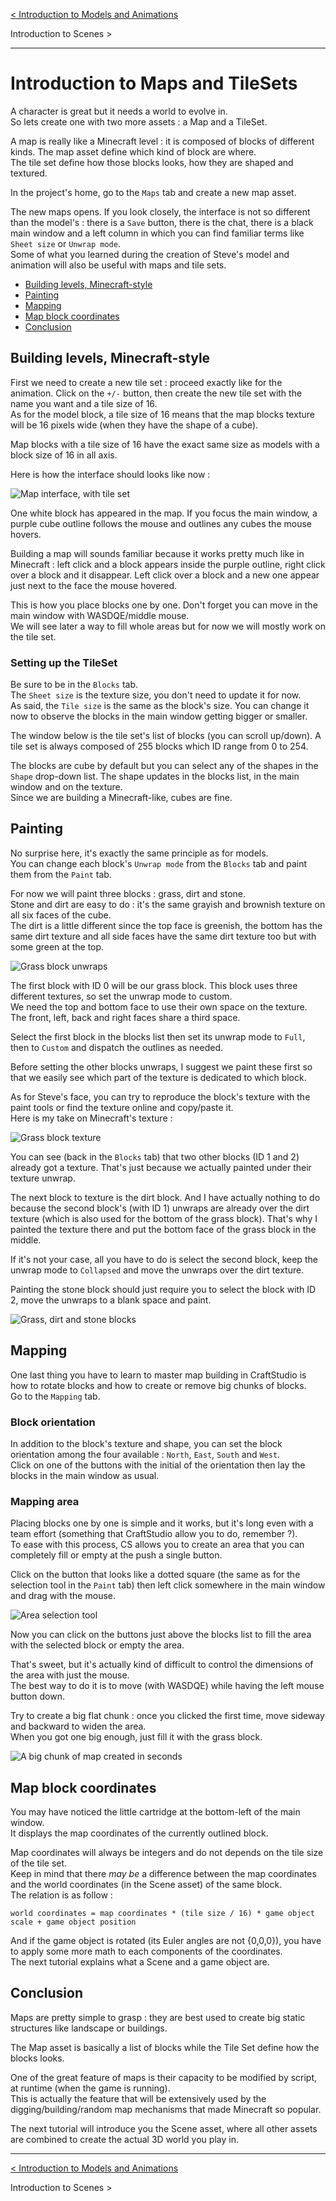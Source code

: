 [< Introduction to Models and Animations](introduction-to-models-and-animations.md)  
<div class="text-align-right next-tutorial-link">
<p>Introduction to Scenes ></p>
</div>

---

# Introduction to Maps and TileSets

A character is great but it needs a world to evolve in.  
So lets create  one with two more assets : a Map and a TileSet.

A map is really like a Minecraft level : it is composed of blocks of different kinds. The map asset define which kind of block are where.  
The tile set define how those blocks looks, how they are shaped and textured.

In the project's home, go to the `Maps` tab and create a new map asset.

The new maps opens. If you look closely, the interface is not so different than the model's : there is a `Save` button, there is the chat, there is a black main window and a left column in which you can find familiar terms like `Sheet size` or `Unwrap mode`.  
Some of what you learned during the creation of Steve's model and animation will also be useful with maps and tile sets.

- [Building levels, Minecraft-style](#building)
- [Painting](#painting)
- [Mapping](#mapping)
- [Map block coordinates](#map-block-coordinates)
- [Conclusion](#conclusion)


<a name="building"></a>
## Building levels, Minecraft-style

First we need to create a new tile set : proceed exactly like for the animation. Click on the `+/-` button, then create the new tile set with the name you want and a tile size of 16.  
As for the model block, a tile size of 16 means that the map blocks texture will be 16 pixels wide (when they have the shape of a cube).  

<div class="info">
Map blocks with a tile size of 16 have the exact same size as models with a block size of 16 in all axis.
</div>

Here is how the interface should looks like now :

![Map interface, with tile set](https://dl.dropboxusercontent.com/u/51314747/CraftStudio/MinecraftTutorial/img/intro-maps-tilesets/interface.png "Map interface, with tile set")

One white block has appeared in the map. 
If you focus the main window, a purple cube outline follows the mouse and outlines any cubes the mouse hovers.

Building a map will sounds familiar because it works pretty much like in Minecraft : left click and a block appears inside the purple outline, right click over a block and it disappear. Left click over a block and a new one appear just next to the face the mouse hovered.

This is how you place blocks one by one. Don't forget you can move in the main window with WASDQE/middle mouse.  
We will see later a way to fill whole areas but for now we will mostly work on the tile set.

### Setting up the TileSet

Be sure to be in the `Blocks` tab.  
The `Sheet size` is the texture size, you don't need to update it for now.  
As said, the `Tile size` is the same as the block's size. You can change it now to observe the blocks in the main window getting bigger or smaller.

The window below is the tile set's list of blocks (you can scroll up/down). A tile set is always composed of 255 blocks which ID range from 0 to 254.

The blocks are cube by default but you can select any of the shapes in the `Shape` drop-down list. The shape updates in the blocks list, in the main window and on the texture.  
Since we are building a Minecraft-like, cubes are fine.


<a name="painting"></a>
## Painting

No surprise here, it's exactly the same principle as for models.  
You can change each block's `Unwrap mode` from the `Blocks` tab and paint them from the `Paint` tab.

For now we will paint three blocks : grass, dirt and stone.  
Stone and dirt are easy to do : it's the same grayish and brownish texture on all six faces of the cube.  
The dirt is a little different since the top face is greenish, the bottom has the same dirt texture and all side faces have the same dirt texture too but with some green at the top.

<img src="https://dl.dropboxusercontent.com/u/51314747/CraftStudio/MinecraftTutorial/img/intro-maps-tilesets/grass-block-unwraps.png" alt="Grass block unwraps" title="Grass block unwraps" class="float-right">

The first block with ID 0 will be our grass block. This block uses three different textures, so set the unwrap mode to custom.  
We need the top and bottom face to use their own space on the texture. The front, left, back and right faces share a third space.

Select the first block in the blocks list then set its unwrap mode to `Full`, then to `Custom` and dispatch the outlines as needed.

Before setting the other blocks unwraps, I suggest we paint these first so that we easily see which part of the texture is dedicated to which block.  

As for Steve's face, you can try to reproduce the block's texture with the paint tools or find the texture online and copy/paste it.  
Here is my take on Minecraft's texture :

![Grass block texture](https://dl.dropboxusercontent.com/u/51314747/CraftStudio/MinecraftTutorial/img/intro-maps-tilesets/grass-block-texture.png "Grass block texture")

You can see (back in the `Blocks` tab) that two other blocks (ID 1 and 2) already got a texture. That's just because we actually painted under their texture unwrap.

The next block to texture is the dirt block. And I have actually nothing to do because the second block's (with ID 1) unwraps are already over the dirt texture (which is also used for the bottom of the grass block). That's why I painted the texture there and put the bottom face of the grass block in the middle.

If it's not your case, all you have to do is select the second block, keep the unwrap mode to `Collapsed` and move the unwraps over the dirt texture.

Painting the stone block should just require you to select the block with ID 2, move the unwraps to a blank space and paint.

![Grass, dirt and stone blocks](https://dl.dropboxusercontent.com/u/51314747/CraftStudio/MinecraftTutorial/img/intro-maps-tilesets/grass-dirt-stone.png "Grass, dirt and stone blocks")


<a name="mapping"></a>
## Mapping

One last thing you have to learn to master map building in CraftStudio is how to rotate blocks and how to create or remove big chunks of blocks.  
Go to the `Mapping` tab.

### Block orientation

In addition to the block's texture and shape, you can set the block orientation among the four available : `North`, `East`, `South` and `West`.  
Click on one of the buttons with the initial of the orientation then lay the blocks in the main window as usual.

### Mapping area

Placing blocks one by one is simple and it works, but it's long even with a team effort (something that CraftStudio allow you to do, remember ?).  
To ease with this process, CS allows you to create an area that you can completely fill or empty at the push a single button.

Click on the button that looks like a dotted square (the same as for the selection tool in the `Paint` tab) then left click somewhere in the main window and drag with the mouse.

![Area selection tool](https://dl.dropboxusercontent.com/u/51314747/CraftStudio/MinecraftTutorial/img/intro-maps-tilesets/selection-area.png "Area selection tool")

Now you can click on the buttons just above the blocks list to fill the area with the selected block or empty the area.

That's sweet, but it's actually kind of difficult to control the dimensions of the area with just the mouse.  
The best way to do it is to move (with WASDQE) while having the left mouse button down.

Try to create a big flat chunk : once you clicked the first time, move sideway and backward to widen the area.  
When you got one big enough, just fill it with the grass block.

![A big chunk of map created in seconds](https://dl.dropboxusercontent.com/u/51314747/CraftStudio/MinecraftTutorial/img/intro-maps-tilesets/area-filled.png "A big chunk of map created in seconds")


<a name="map-block-coordinates"></a>
## Map block coordinates

You may have noticed the little cartridge at the bottom-left of the main window.  
It displays the map coordinates of the currently outlined block.

Map coordinates will always be integers and do not depends on the tile size of the tile set.  
Keep in mind that there *may be* a difference between the map coordinates and the world coordinates (in the Scene asset) of the same block.  
The relation is as follow :

    world coordinates = map coordinates * (tile size / 16) * game object scale + game object position
    
And if the game object is rotated (its Euler angles are not {0,0,0}), you have to apply some more math to each components of the coordinates.  
The next tutorial explains what a Scene and a game object are.


<a name="conclusion"></a>
## Conclusion

Maps are pretty simple to grasp : they are best used to create big static structures like landscape or buildings.  

The Map asset is basically a list of blocks while the Tile Set define how the blocks looks.

One of the great feature of maps is their capacity to be modified by script, at runtime (when the game is running).  
This is actually the feature that will be extensively used by the digging/building/random map mechanisms that made Minecraft so popular.

The next tutorial will introduce you the Scene asset, where all other assets are combined to create the actual 3D world you play in.

---

[< Introduction to Models and Animations](introduction-to-models-and-animations.md)  
<div class="text-align-right next-tutorial-link">
<p>Introduction to Scenes ></p>
</div>
